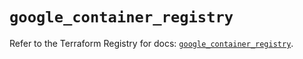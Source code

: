 # `google_container_registry`

Refer to the Terraform Registry for docs: [`google_container_registry`](https://registry.terraform.io/providers/hashicorp/google/5.27.0/docs/resources/container_registry).
